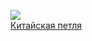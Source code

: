 ![](/books/det_history/Вячеслав%20Антонов/Китайская%20петля.jpg)  
[Китайская петля](/books/det_history/Вячеслав%20Антонов/Китайская%20петля)
